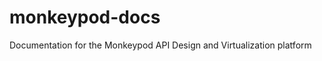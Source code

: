 monkeypod-docs
==============

Documentation for the Monkeypod API Design and Virtualization platform

